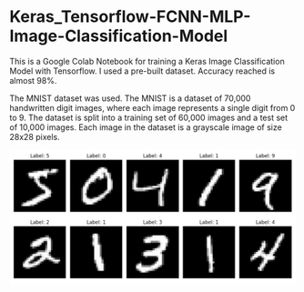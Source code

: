# Keras_Tensorflow-FCNN-MLP-Image-Classification-Model

This is a Google Colab Notebook for training a Keras Image Classification Model with Tensorflow. I used a pre-built dataset. Accuracy reached is almost 98%. 

The MNIST dataset was used. The MNIST is a dataset of 70,000 handwritten digit images, where each image represents a single digit from 0 to 9. The dataset is split into a training set of 60,000 images and a test set of 10,000 images. Each image in the dataset is a grayscale image of size 28x28 pixels.

![Image](https://github.com/rnx2024/Keras_Tensorflow-FCNN_MLP-Image-Classification-Model/blob/main/Screenshot%202025-02-21%20012549.png)
